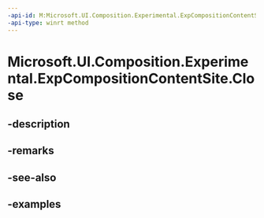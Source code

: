 ```yaml
---
-api-id: M:Microsoft.UI.Composition.Experimental.ExpCompositionContentSite.Close
-api-type: winrt method
---
```


# Microsoft.UI.Composition.Experimental.ExpCompositionContentSite.Close

<!--
// This member is not implemented in C#
-->


## -description

## -remarks

## -see-also

## -examples


